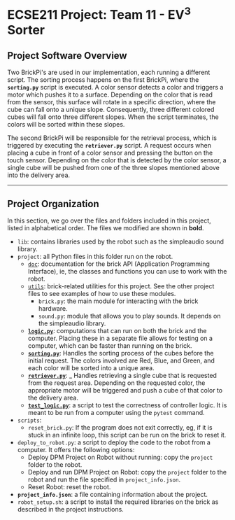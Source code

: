 # ECSE211 Project: Team 11 - EV<sup>3</sup> Sorter


## Project Software Overview

Two BrickPi's are used in our implementation, each running a different script. The sorting process happens on the first BrickPi, where the **`sorting.py`** script is executed. A color sensor detects a color and triggers a motor which pushes it to a surface. Depending on the color that is read from the sensor, this surface will rotate in a specific direction, where the cube can fall onto a unique slope. Consequently, three different colored cubes will fall onto three different slopes. When the script terminates, the colors will be sorted within these slopes.

The second BrickPi will be responsible for the retrieval process, which is triggered by executing the **`retriever.py`** script. A request occurs when placing a cube in front of a color sensor and pressing the button on the touch sensor. Depending on the color that is detected by the color sensor, a single cube will be pushed from one of the three slopes mentioned above into the delivery area.
___

## Project Organization

In this section, we go over the files and folders included in this project,
listed in alphabetical order.
The files we modified are shown in **bold**.

- `lib`: contains libraries used by the robot such as
  the simpleaudio sound library.
- `project`: all Python files in this folder run on the robot.
  - [`doc`](project/doc): documentation for the brick API
  (Application Programming Interface), ie, the classes and functions
  you can use to work with the robot.
  - [`utils`](project/utils): brick-related utilities for this project.
  See the other project files to see examples of how to use these modules.
    - `brick.py`: the main module for interacting with the brick hardware.
    - `sound.py`: module that allows you to play sounds.
    It depends on the simpleaudio library.
  - [**`logic.py`**](project/logic.py): computations that can run on both
  the brick and the computer. Placing these in a separate file allows
  for testing on a computer, which can be faster than running on the brick.
   - [**`sorting.py`**](project/sorting.py): Handles the sorting process of the cubes before the initial request.
  The colors involved are Red, Blue, and Green, and each color will be sorted into a unique area. 
  - [**`retriever.py`**](project/retriever.py):
  _ Handles retrieving a single cube that is requested from the request area. Depending on the requested color, 
 the appropriate motor will be triggered and push a cube of that color to the delivery area.
  - [**`test_logic.py`**](project/test_logic.py): a script to test the correctness of controller logic.
  It is meant to be run from a computer using the `pytest` command.
- `scripts`:
  - `reset_brick.py`: If the program does not exit correctly, eg,
  if it is stuck in an infinite loop, this script can be run on the brick to reset it.
- `deploy_to_robot.py`: a script to deploy the code to the robot from a computer.
  It offers the following options:
  - Deploy DPM Project on Robot without running:
  copy the `project` folder to the robot.
  - Deploy and run DPM Project on Robot:
  copy the `project` folder to the robot and run the file specified
  in `project_info.json`.
  - Reset Robot: reset the robot.
- **`project_info.json`**: a file containing information about the project.
- `robot_setup.sh`: a script to install the required libraries on
the brick as described in the project instructions.
